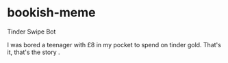 # bookish-meme
Tinder Swipe Bot

I was bored a teenager with £8 in my pocket to spend on tinder gold. That's it, that's the story .
